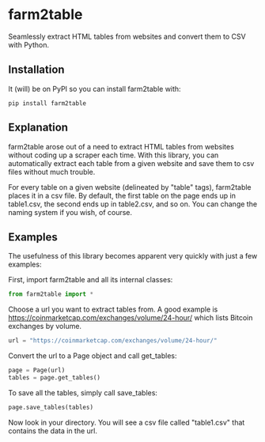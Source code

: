 # farm2table
Seamlessly extract HTML tables from websites and convert them to CSV with Python.

## Installation

It (will) be on PyPI so you can install farm2table with:
```
pip install farm2table
```

## Explanation
farm2table arose out of a need to extract HTML tables from websites without coding up a scraper each time. With this library, you can automatically extract each table from a given website and save them to csv files without much trouble. 

For every table on a given website (delineated by "table" tags), farm2table places it in a csv file. By default, the first table on the page ends up in table1.csv, the second ends up in table2.csv, and so on. You can change the naming system if you wish, of course.

## Examples
The usefulness of this library becomes apparent very quickly with just a few examples:

First, import farm2table and all its internal classes:

```Python
from farm2table import *
```

Choose a url you want to extract tables from. 
A good example is https://coinmarketcap.com/exchanges/volume/24-hour/ which lists Bitcoin exchanges by volume. 

```Python
url = "https://coinmarketcap.com/exchanges/volume/24-hour/"
```

Convert the url to a Page object and call get_tables:

```Python
page = Page(url)
tables = page.get_tables()
```

To save all the tables, simply call save_tables:

```Python
page.save_tables(tables)
```

Now look in your directory. You will see a csv file called "table1.csv" that contains the data in the url.


